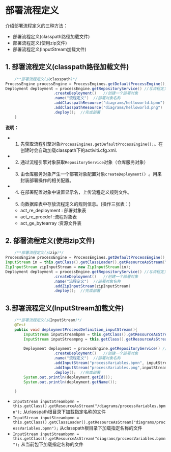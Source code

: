 # 部署流程定义
介绍部署流程定义的三种方法：
+ 部署流程定义(classpath路径加载文件)
+ 部署流程定义(使用zip文件)
+ 部署流程定义(InputStream加载文件)


## 1. 部署流程定义(classpath路径加载文件)

```java
	/**部署流程定义(从classpath)*/
ProcessEngine processEngine = ProcessEngines.getDefaultProcessEngine();
Deployment deployment = processEngine.getRepositoryService() //与流程定义和部署相关的Sevice
		             .createDeployment()   //创建一个部署对象
		             .name("流程定义")  //部署对象名称
		             .addClasspathResource("diagrams/helloworld.bpmn") //从classpath的资源中加载，一次只能加载一个文件
		             .addClasspathResource("diagrams/helloworld.png")
		             .deploy();  //完成部署
	}
```

**说明：**
+ 1. 先获取流程引擎对象`ProcessEngines.getDefaultProcessEngine();`。在创建时会自动加载classpath下的activiti.cfg.xml.
+ 2. 通过流程引擎对象获取`RepositoryService`对象（仓库服务对象）
+ 3. 由仓库服务对象产生一个部署对象配置对象`createDeployment() `。用来封装部署操作的相关配置。
+ 4. 在部署配置对象中设置显示名，上传流程定义规则文件。
+ 5. 向数据库表中存放流程定义的规则信息。(操作三张表：)
  + act_re_deployment : 部署对象表
  + act_re_procdef :流程对象表
  + act_ge_bytearray :资源文件表

## 2. 部署流程定义(使用zip文件)

```java
  	/**部署流程定义(从zip)*/
ProcessEngine processEngine = ProcessEngines.getDefaultProcessEngine();
InputStream in = this.getClass().getClassLoader().getResourceAsStream("diagrams/helloworld.zip");
ZipInputStream zipInputStream = new ZipInputStream(in);
Deployment deployment = processEngine.getRepositoryService() //与流程定义和部署相关的Sevice
		             .createDeployment()   //创建一个部署对象
		             .name("流程定义")  //部署对象名称
		             .addZipInputStream(zipInputStream)
		             .deploy();  //完成部署
```

## 3.部署流程定义(InputStream加载文件)

```java
	/**部署流程定义(从InputStream)*/
	@Test
	public void deploymentProcessDefinition_inputStream(){
		InputStream inputStreambpmn = this.getClass().getResourceAsStream("/diagrams/processVariables.bpmn");
		InputStream inputStreampng = this.getClass().getResourceAsStream("/diagrams/processVariables.png");
		
		Deployment deployment = processEngine.getRepositoryService() //与流程定义和部署相关的Sevice
		             .createDeployment()   //创建一个部署对象
		             .name("流程定义")  //部署对象名称
		             .addInputStream("processVariables.bpmn", inputStreambpmn) //使用资源文件名称（与资源文件名一致）
		             .addInputStream("processVariables.png",inputStreampng)
		             .deploy();  //完成部署
		System.out.println(deployment.getId());
		System.out.println(deployment.getName());
		
	}
```


* `InputStream inputStreambpmn = this.getClass().getResourceAsStream("/diagrams/processVariables.bpmn");` 从classpath根目录下加载指定名称的文件
* `InputStream inputStreambpmn = this.getClass().getClassLoader().getResourceAsStream("diagrams/processVariables.bpmn");` 从classpath根目录下加载指定名称的文件
* `InputStream inputStreambpmn = this.getClass().getResourceAsStream("diagrams/processVariables.bpmn");` 从当前包下加载指定名称的文件
